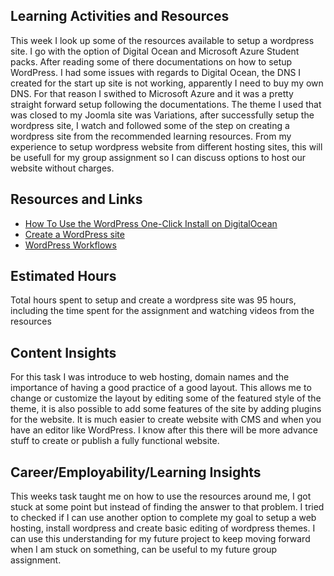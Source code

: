 ## Learning Activities and Resources

This week I look up some of the resources available to setup a wordpress site. I go with the option of Digital Ocean and Microsoft Azure Student packs. After reading some of there documentations on how to setup WordPress. I had some issues with regards to Digital Ocean, the DNS I created for the start up site is not working, apparently I need to buy my own DNS. For that reason I swithed to Microsoft Azure and it was a pretty straight forward setup following the documentations. The theme I used that was closed to my Joomla site was Variations, after successfully setup the wordpress site, I watch and followed some of the step on creating a wordpress site from the recommended learning resources. From my experience to setup wordpress website from different hosting sites, this will be usefull for my group assignment so I can discuss options to host our website without charges.


## Resources and Links

- [How To Use the WordPress One-Click Install on DigitalOcean](https://www.digitalocean.com/community/tutorials/how-to-use-the-wordpress-one-click-install-on-digitalocean-2)
- [Create a WordPress site](https://learn.microsoft.com/en-us/azure/app-service/quickstart-wordpress)
- [WordPress Workflows](https://www.linkedin.com/learning/wordpress-workflows-2015/welcome?u=2223545)

## Estimated Hours

Total hours spent to setup and create a wordpress site was 95 hours, including the time spent for the assignment and watching videos from the resources

## Content Insights

For this task I was introduce to web hosting, domain names and the importance of having a good practice of a good layout. This allows me to change or customize the layout by editing some of the featured style of the theme, it is also possible to add some features of the site by adding plugins for the website. It is much easier to create website with CMS and when you have an editor like WordPress. I know after this there will be more advance stuff to create or publish a fully functional website.

## Career/Employability/Learning Insights

This weeks task taught me on how to use the resources around me, I got stuck at some point but instead of finding the answer to that problem. I tried to checked if I can use another option to complete my goal to setup a web hosting, install wordpress and create basic editing of wordpress themes. I can use this understanding for my future project to keep moving forward when I am stuck on something, can be useful to my future group assignment. 
